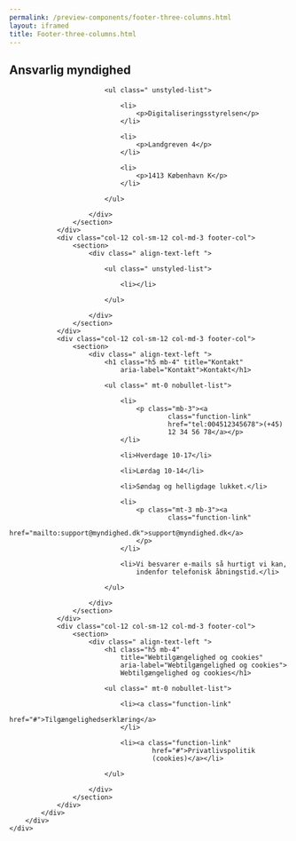 ```yaml
--- 
permalink: /preview-components/footer-three-columns.html
layout: iframed 
title: Footer-three-columns.html
---
```

<footer>
    <div class="footer">
        <div class="container">
            <div class="row">
                <div class="col-12 col-sm-12 col-md-3 footer-col">
                    <section>
                        <div class=" align-text-left ">
                            <h1 class="h5 mb-4" title="Ansvarlig myndighed"
                                aria-label="Ansvarlig myndighed">Ansvarlig
                                myndighed</h1>

                            <ul class=" unstyled-list">

                                <li>
                                    <p>Digitaliseringsstyrelsen</p>
                                </li>

                                <li>
                                    <p>Landgreven 4</p>
                                </li>

                                <li>
                                    <p>1413 København K</p>
                                </li>

                            </ul>

                        </div>
                    </section>
                </div>
                <div class="col-12 col-sm-12 col-md-3 footer-col">
                    <section>
                        <div class=" align-text-left ">

                            <ul class=" unstyled-list">

                                <li></li>

                            </ul>

                        </div>
                    </section>
                </div>
                <div class="col-12 col-sm-12 col-md-3 footer-col">
                    <section>
                        <div class=" align-text-left ">
                            <h1 class="h5 mb-4" title="Kontakt"
                                aria-label="Kontakt">Kontakt</h1>

                            <ul class=" mt-0 nobullet-list">

                                <li>
                                    <p class="mb-3"><a
                                            class="function-link"
                                            href="tel:004512345678">(+45)
                                            12 34 56 78</a></p>
                                </li>

                                <li>Hverdage 10-17</li>

                                <li>Lørdag 10-14</li>

                                <li>Søndag og helligdage lukket.</li>

                                <li>
                                    <p class="mt-3 mb-3"><a
                                            class="function-link"
                                            href="mailto:support@myndighed.dk">support@myndighed.dk</a>
                                    </p>
                                </li>

                                <li>Vi besvarer e-mails så hurtigt vi kan,
                                    indenfor telefonisk åbningstid.</li>

                            </ul>

                        </div>
                    </section>
                </div>
                <div class="col-12 col-sm-12 col-md-3 footer-col">
                    <section>
                        <div class=" align-text-left ">
                            <h1 class="h5 mb-4"
                                title="Webtilgængelighed og cookies"
                                aria-label="Webtilgængelighed og cookies">
                                Webtilgængelighed og cookies</h1>

                            <ul class=" mt-0 nobullet-list">

                                <li><a class="function-link"
                                        href="#">Tilgængelighedserklæring</a>
                                </li>

                                <li><a class="function-link"
                                        href="#">Privatlivspolitik
                                        (cookies)</a></li>

                            </ul>

                        </div>
                    </section>
                </div>
            </div>
        </div>
    </div>
</footer>